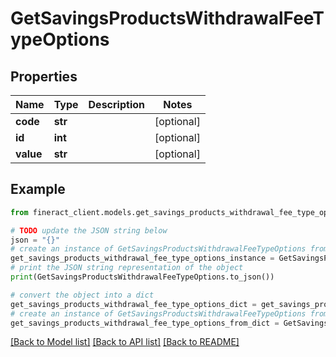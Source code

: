 # GetSavingsProductsWithdrawalFeeTypeOptions


## Properties

Name | Type | Description | Notes
------------ | ------------- | ------------- | -------------
**code** | **str** |  | [optional] 
**id** | **int** |  | [optional] 
**value** | **str** |  | [optional] 

## Example

```python
from fineract_client.models.get_savings_products_withdrawal_fee_type_options import GetSavingsProductsWithdrawalFeeTypeOptions

# TODO update the JSON string below
json = "{}"
# create an instance of GetSavingsProductsWithdrawalFeeTypeOptions from a JSON string
get_savings_products_withdrawal_fee_type_options_instance = GetSavingsProductsWithdrawalFeeTypeOptions.from_json(json)
# print the JSON string representation of the object
print(GetSavingsProductsWithdrawalFeeTypeOptions.to_json())

# convert the object into a dict
get_savings_products_withdrawal_fee_type_options_dict = get_savings_products_withdrawal_fee_type_options_instance.to_dict()
# create an instance of GetSavingsProductsWithdrawalFeeTypeOptions from a dict
get_savings_products_withdrawal_fee_type_options_from_dict = GetSavingsProductsWithdrawalFeeTypeOptions.from_dict(get_savings_products_withdrawal_fee_type_options_dict)
```
[[Back to Model list]](../README.md#documentation-for-models) [[Back to API list]](../README.md#documentation-for-api-endpoints) [[Back to README]](../README.md)


